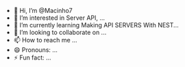 - 👋 Hi, I’m @Macinho7
- 👀 I’m interested in Server API,  ...
- 🌱 I’m currently learning Making API SERVERS With NEST...
- 💞️ I’m looking to collaborate on ...
- 📫 How to reach me ...
- 😄 Pronouns: ...
- ⚡ Fun fact: ...

<!---
Macinho7/Macinho7 is a ✨ special ✨ repository because its `README.md` (this file) appears on your GitHub profile.
You can click the Preview link to take a look at your changes.
--->

